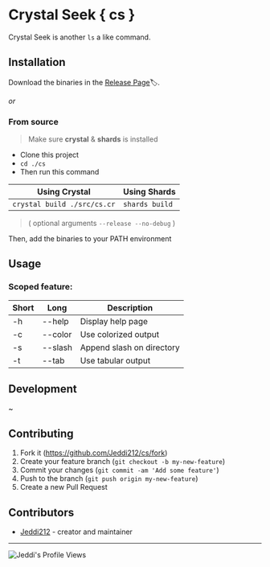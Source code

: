 # Crystal Seek { cs }

Crystal Seek is another `ls` a like command.

## Installation

Download the binaries in the [Release Page](https://github.com/Jeddi212/cs/releases)🏷️.

*or*

### From source

> Make sure **crystal** & **shards** is installed

- Clone this project
- `cd ./cs`
- Then run this command

| Using Crystal | Using Shards |
|---|---|
|`crystal build ./src/cs.cr` | `shards build`|

> ( optional arguments `--release --no-debug` )

Then, add the binaries to your PATH environment

## Usage

### Scoped feature:
| Short | Long | Description |
|---|---|---|
| -h | --help | Display help page |
| -c | --color | Use colorized output |
| -s | --slash | Append slash on directory |
| -t | --tab | Use tabular output |

## Development

~

## Contributing

1. Fork it (<https://github.com/Jeddi212/cs/fork>)
2. Create your feature branch (`git checkout -b my-new-feature`)
3. Commit your changes (`git commit -am 'Add some feature'`)
4. Push to the branch (`git push origin my-new-feature`)
5. Create a new Pull Request

## Contributors

- [Jeddi212](https://github.com/Jeddi212) - creator and maintainer

<hr>
  
![Jeddi's Profile Views](https://api.visitorbadge.io/api/visitors?path=https%3A%2F%2Fgithub.com%2FJeddi212&countColor=%23fce775&style=flat-square)
